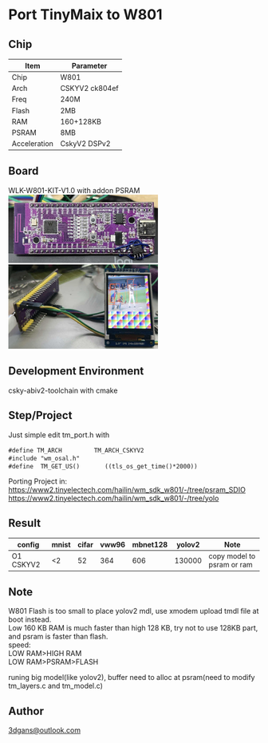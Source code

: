 # Port TinyMaix to W801

## Chip

|Item |Parameter|
|---   |---|
|Chip |W801|
|Arch |CSKYV2 ck804ef|
|Freq |240M |
|Flash|2MB|
|RAM  |160+128KB|
|PSRAM  |8MB|
|Acceleration|CskyV2 DSPv2|

## Board
WLK-W801-KIT-V1.0 with addon PSRAM  
<a href="assets/W801.jpg"><img width=300 src="assets/W801.jpg"/></a>
<a href="assets/w801-yolo.jpg"><img width=300 src="assets/w801-yolo.jpg"/></a>

## Development Environment
csky-abiv2-toolchain with cmake

## Step/Project
Just simple edit tm_port.h with     
`````
#define TM_ARCH         TM_ARCH_CSKYV2
#include "wm_osal.h"
#define  TM_GET_US()       ((tls_os_get_time()*2000))
`````
Porting Project in:   
https://www2.tinyelectech.com/hailin/wm_sdk_w801/-/tree/psram_SDIO
https://www2.tinyelectech.com/hailin/wm_sdk_w801/-/tree/yolo



## Result

|config  |mnist|cifar|vww96|mbnet128|yolov2|Note|
|---     |---  |---  |---    |---     |---| ---|
|O1 CSKYV2  |<2    |52  |364    |606   | 130000 |copy model to psram or ram|

## Note
W801 Flash is too small to place yolov2 mdl, use xmodem upload tmdl file at boot instead.   
Low 160 KB RAM is much faster than high 128 KB, try not to use 128KB part, and psram is faster than flash.  
speed:  
LOW RAM>HIGH RAM    
LOW RAM>PSRAM>FLASH

runing big model(like yolov2), buffer need to alloc at psram(need to modify tm_layers.c and tm_model.c)

## Author
3dgans@outlook.com



